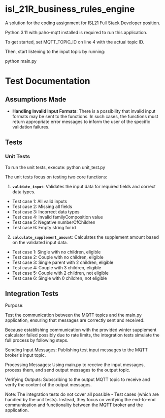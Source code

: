 # isl_21R_business_rules_engine
A solution for the coding assignment for ISL21 Full Stack Developer position.

Python 3.11 with paho-mqtt installed is required to run this application.

To get started, set MQTT_TOPIC_ID on line 4 with the actual topic ID.

Then, start listening to the input topic by running:

python main.py

# Test Documentation

## Assumptions Made

- **Handling Invalid Input Formats**: There is a possibility that invalid input formats may be sent to the functions. In such cases, the functions must return appropriate error messages to inform the user of the specific validation failures.

## Tests

### Unit Tests
To run the unit tests, execute:
python unit_test.py

The unit tests focus on testing two core functions:

1. **`validate_input`**: Validates the input data for required fields and correct data types.
 - Test case 1: All valid inputs
 - Test case 2: Missing all fields
 - Test case 3: Incorrect data types
 - Test case 4: Invalid familyComposition value
 - Test case 5: Negative numberOfChildren
 - Test case 6: Empty string for id

2. **`calculate_supplement_amount`**: Calculates the supplement amount based on the validated input data.
 - Test case 1: Single with no children, eligible
 - Test case 2: Couple with no children, eligible
 - Test case 3: Single parent with 2 children, eligible
 - Test case 4: Couple with 3 children, eligible
 - Test case 5: Couple with 2 children, not eligible
 - Test case 6: Single with 0 children, not eligible

## Integration Tests
Purpose:

Test the communication between the MQTT topics and the main.py application, ensuring that messages are correctly sent and received.

Because establishing communication with the provided winter supplement calculator failed possibly due to rate limits, the integration tests simulate the full process by following steps.

Sending Input Messages: Publishing test input messages to the MQTT broker's input topic.

Processing Messages: Using main.py to receive the input messages, process them, and send output messages to the output topic.

Verifying Outputs: Subscribing to the output MQTT topic to receive and verify the content of the output messages.

Note: The integration tests do not cover all possible  - Test cases (which are handled by the unit tests). Instead, they focus on verifying the end-to-end communication and functionality between the MQTT broker and the application.
